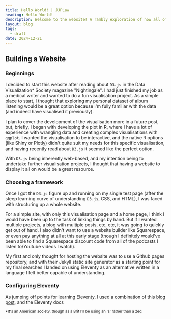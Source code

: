 ```yaml
---
title: Hello World! | JJPLaw
heading: Hello World!
description: Welcome to the website! A rambly exploration of how all of this came to be.
layout: blog
tags:
  - draft
date: 2024-12-21
---
```

## Building a Website

### Beginnings

I decided to start this website after reading about `D3.js` in the Data Visualization* Society magazine "Nightingale". I had just finished my job as a medical writer and wanted to do a fun visualisation project. As a simple place to start, I thought that exploring my personal dataset of album listening would be a great option because I'm fully familiar with the data (and indeed have visualised it previously). 

I plan to cover the development of the visualisation more in a future post, but, briefly, I began with developing the plot in R, where I have a lot of experience with wrangling data and creating complex visualisations with `ggplot`. I wanted the visualisation to be interactive, and the native R options (like Shiny or Plotly) didn't quite suit my needs for this specific visualisation, and having recently read about `D3.js` it seemed like the perfect option. 

With `D3.js` being inherently web-based, and my intention being to undertake further visualisation projects, I thought that having a website to display it all on would be a great resource. 
### Choosing a framework

Once I got the `D3.js` figure up and running on my single test page (after the steep learning curve of understanding `D3.js`, CSS, and HTML), I was faced with structuring up a whole website. 

For a simple site, with only this visualisation page and a home page, I think I would have been up to the task of linking things by hand. But if I wanted multiple projects, a blog with multiple posts, etc, etc, it was going to quickly get out of hand. I also didn't want to use a website builder like Squarespace, or even pay anything at all at this early stage (though I definitely would've been able to find a Squarespace discount code from all of the podcasts I listen to/Youtube videos I watch). 

My first and only thought for hosting the website was to use a Github pages repository, and with their Jekyll static site generator as a starting point for my final searches I landed on using Eleventy as an alternative written in a language I felt better capable of understanding.

### Configuring Eleventy

As jumping off points for learning Eleventy, I used a combination of this [blog post](https://snipcart.com/blog/11ty-tutorial), and the Eleventy docs

<small>*It's an American society, though as a Brit I'll be using an 's' rather than a zed.</small>